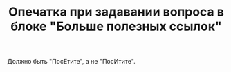﻿---
title: "Опечатка при задавании вопроса в блоке &quot;Больше полезных ссылок&quot;"
se.owner.user_id: 337682
se.owner.display_name: "Miron"
se.owner.link: "https://ru.meta.stackoverflow.com/users/337682/miron"
se.link: "https://ru.meta.stackoverflow.com/questions/10171/%d0%9e%d0%bf%d0%b5%d1%87%d0%b0%d1%82%d0%ba%d0%b0-%d0%bf%d1%80%d0%b8-%d0%b7%d0%b0%d0%b4%d0%b0%d0%b2%d0%b0%d0%bd%d0%b8%d0%b8-%d0%b2%d0%be%d0%bf%d1%80%d0%be%d1%81%d0%b0-%d0%b2-%d0%b1%d0%bb%d0%be%d0%ba%d0%b5-%d0%91%d0%be%d0%bb%d1%8c%d1%88%d0%b5-%d0%bf%d0%be%d0%bb%d0%b5%d0%b7%d0%bd%d1%8b%d1%85-%d1%81%d1%81%d1%8b%d0%bb%d0%be%d0%ba"
se.question_id: 10171
se.post_type: question
---
<p><a href="https://i.stack.imgur.com/JfRbw.png" rel="nofollow noreferrer"><img src="https://i.stack.imgur.com/JfRbw.png" alt=""></a><br>
Должно быть "ПосЕтите", а не "ПосИтите".</p>
